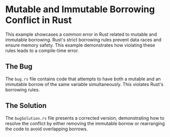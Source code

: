 # Mutable and Immutable Borrowing Conflict in Rust

This example showcases a common error in Rust related to mutable and immutable borrowing.  Rust's strict borrowing rules prevent data races and ensure memory safety.  This example demonstrates how violating these rules leads to a compile-time error.

## The Bug

The `bug.rs` file contains code that attempts to have both a mutable and an immutable borrow of the same variable simultaneously. This violates Rust's borrowing rules.

## The Solution

The `bugSolution.rs` file presents a corrected version, demonstrating how to resolve the conflict by either removing the immutable borrow or rearranging the code to avoid overlapping borrows.